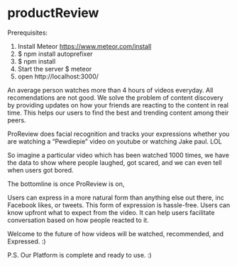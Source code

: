 # productReview
Prerequisites:
1. Install Meteor
  https://www.meteor.com/install
2. $ npm install autoprefixer
3. $ npm install
4. Start the server
  $ meteor
5. open http://localhost:3000/

An average person watches more than 4 hours of videos everyday.
All recomendations are not good.
We solve the problem of content discovery by providing updates on how your friends are reacting to the content in real time. This helps our users to find the best and trending content among their peers.

ProReview does facial recognition and tracks your expressions whether you are watching a “Pewdiepie” video on youtube or watching Jake paul. LOL

So imagine a particular video which has been watched 1000 times, we have the data to show where people laughed, got scared, and we can even tell when users got bored.

The bottomline is once ProReview is on,

Users can express in a more natural form than anything else out there, inc Facebook likes, or tweets. This form of expression is hassle-free.
Users can know upfront what to expect from the video.
It can help users facilitate conversation based on how people reacted to it.


Welcome to the future of how videos will be watched, recommended, and Expressed. :)

P.S. Our Platform is complete and ready to use. :)
